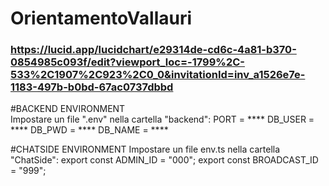 # OrientamentoVallauri
### https://lucid.app/lucidchart/e29314de-cd6c-4a81-b370-0854985c093f/edit?viewport_loc=-1799%2C-533%2C1907%2C923%2C0_0&invitationId=inv_a1526e7e-1183-497b-b0bd-67ac0737dbbd

#BACKEND ENVIRONMENT  
Impostare un file ".env" nella cartella "backend":
PORT = ****
DB_USER = ****
DB_PWD = ****
DB_NAME = ****

#CHATSIDE ENVIRONMENT
Impostare un file env.ts nella cartella "ChatSide":
export const ADMIN_ID = "000";
export const BROADCAST_ID = "999";
